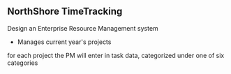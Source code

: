 ## NorthShore TimeTracking


Design an Enterprise Resource Management system 
- Manages current year's projects

for each project the PM will enter in task data, 
categorized under one of six categories